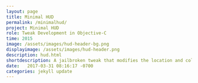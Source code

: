 ```yaml
---
layout: page
title: Minimal HUD
permalink: /minimalhud/
project: Minimal HUD
role: Tweak Development in Objective-C
time: 2015
image: /assets/images/hud-header-bg.png
displayimage: /assets/images/hud-header.png
description: hud.html
shortdescription: A jailbroken tweak that modifies the location and color of the volume HUD, written in Objective C.
date:   2017-03-31 08:16:17 -0700
categories: jekyll update
---
```

